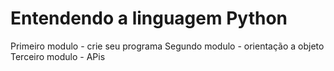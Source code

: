 # Entendendo a linguagem Python
 Primeiro modulo - crie seu programa
 Segundo modulo - orientação a objeto
 Terceiro modulo - APis
